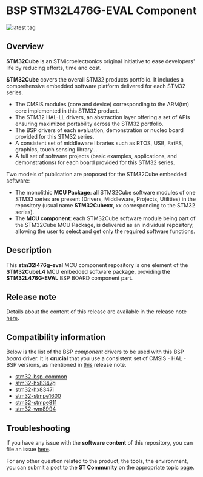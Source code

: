 # BSP STM32L476G-EVAL Component

![latest tag](https://img.shields.io/github/v/tag/STMicroelectronics/stm32l476g-eval.svg?color=brightgreen)

## Overview

**STM32Cube** is an STMicroelectronics original initiative to ease developers' life by reducing efforts, time and cost.

**STM32Cube** covers the overall STM32 products portfolio. It includes a comprehensive embedded software platform delivered for each STM32 series.
   * The CMSIS modules (core and device) corresponding to the ARM(tm) core implemented in this STM32 product.
   * The STM32 HAL-LL drivers, an abstraction layer offering a set of APIs ensuring maximized portability across the STM32 portfolio.
   * The BSP drivers of each evaluation, demonstration or nucleo board provided for this STM32 series.
   * A consistent set of middleware libraries such as RTOS, USB, FatFS, graphics, touch sensing library...
   * A full set of software projects (basic examples, applications, and demonstrations) for each board provided for this STM32 series.

Two models of publication are proposed for the STM32Cube embedded software:
   * The monolithic **MCU Package**: all STM32Cube software modules of one STM32 series are present (Drivers, Middleware, Projects, Utilities) in the repository (usual name **STM32Cubexx**, xx corresponding to the STM32 series).
   * The **MCU component**: each STM32Cube software module being part of the STM32Cube MCU Package, is delivered as an individual repository, allowing the user to select and get only the required software functions.

## Description

This **stm32l476g-eval** MCU component repository is one element of the **STM32CubeL4** MCU embedded software package, providing the **STM32L476G-EVAL** BSP BOARD component part.

## Release note

Details about the content of this release are available in the release note [here](https://htmlpreview.github.io/?https://github.com/STMicroelectronics/stm32l476g-eval/blob/main/Release_Notes.html).

## Compatibility information

Below is the list of the BSP *component* drivers to be used with this BSP *board* driver. It is **crucial** that you use a consistent set of CMSIS - HAL - BSP versions, as mentioned in [this](https://htmlpreview.github.io/?https://github.com/STMicroelectronics/STM32CubeL4/blob/master/Release_Notes.html) release note.

* [stm32-bsp-common](https://github.com/STMicroelectronics/stm32-bsp-common)
* [stm32-hx8347g](https://github.com/STMicroelectronics/stm32-hx8347g)
* [stm32-hx8347i](https://github.com/STMicroelectronics/stm32-hx8347i)
* [stm32-stmpe1600](https://github.com/STMicroelectronics/stm32-stmpe1600)
* [stm32-stmpe811](https://github.com/STMicroelectronics/stm32-stmpe811)
* [stm32-wm8994](https://github.com/STMicroelectronics/stm32-wm8994)

## Troubleshooting

If you have any issue with the **software content** of this repository, you can file an issue [here](https://github.com/STMicroelectronics/stm32l476g-eval/issues/new/choose).

For any other question related to the product, the tools, the environment, you can submit a post to the **ST Community** on the appropriate topic [page](https://community.st.com/s/topiccatalog).
